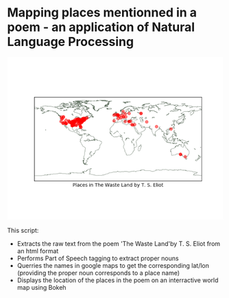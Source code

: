 # Mapping places mentionned in a poem - an application of Natural Language Processing

<p align="center">
  <img src="MapOfPlaces.png">
</p>

This script:
- Extracts the raw text from the poem 'The Waste Land'by T. S. Eliot from an html format
- Performs Part of Speech tagging to extract proper nouns
- Querries the names in google maps to get the corresponding lat/lon (providing the proper noun corresponds to a place name)
- Displays the location of the places in the poem on an interractive world map using Bokeh

